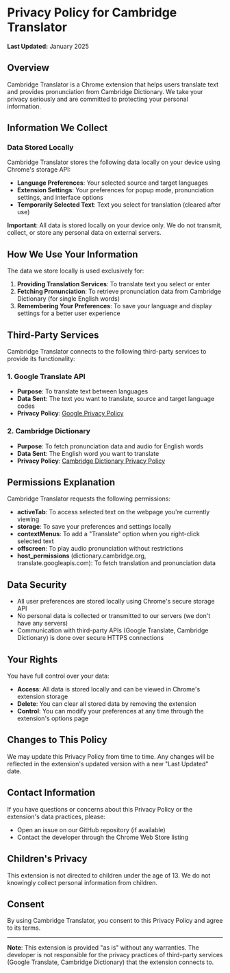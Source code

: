 # Privacy Policy for Cambridge Translator

**Last Updated:** January 2025

## Overview

Cambridge Translator is a Chrome extension that helps users translate text and provides pronunciation from Cambridge Dictionary. We take your privacy seriously and are committed to protecting your personal information.

## Information We Collect

### Data Stored Locally

Cambridge Translator stores the following data locally on your device using Chrome's storage API:

- **Language Preferences**: Your selected source and target languages
- **Extension Settings**: Your preferences for popup mode, pronunciation settings, and interface options
- **Temporarily Selected Text**: Text you select for translation (cleared after use)

**Important**: All data is stored locally on your device only. We do not transmit, collect, or store any personal data on external servers.

## How We Use Your Information

The data we store locally is used exclusively for:

1. **Providing Translation Services**: To translate text you select or enter
2. **Fetching Pronunciation**: To retrieve pronunciation data from Cambridge Dictionary (for single English words)
3. **Remembering Your Preferences**: To save your language and display settings for a better user experience

## Third-Party Services

Cambridge Translator connects to the following third-party services to provide its functionality:

### 1. Google Translate API
- **Purpose**: To translate text between languages
- **Data Sent**: The text you want to translate, source and target language codes
- **Privacy Policy**: [Google Privacy Policy](https://policies.google.com/privacy)

### 2. Cambridge Dictionary
- **Purpose**: To fetch pronunciation data and audio for English words
- **Data Sent**: The English word you want to translate
- **Privacy Policy**: [Cambridge Dictionary Privacy Policy](https://dictionary.cambridge.org/privacy-policy)

## Permissions Explanation

Cambridge Translator requests the following permissions:

- **activeTab**: To access selected text on the webpage you're currently viewing
- **storage**: To save your preferences and settings locally
- **contextMenus**: To add a "Translate" option when you right-click selected text
- **offscreen**: To play audio pronunciation without restrictions
- **host_permissions** (dictionary.cambridge.org, translate.googleapis.com): To fetch translation and pronunciation data

## Data Security

- All user preferences are stored locally using Chrome's secure storage API
- No personal data is collected or transmitted to our servers (we don't have any servers)
- Communication with third-party APIs (Google Translate, Cambridge Dictionary) is done over secure HTTPS connections

## Your Rights

You have full control over your data:

- **Access**: All data is stored locally and can be viewed in Chrome's extension storage
- **Delete**: You can clear all stored data by removing the extension
- **Control**: You can modify your preferences at any time through the extension's options page

## Changes to This Policy

We may update this Privacy Policy from time to time. Any changes will be reflected in the extension's updated version with a new "Last Updated" date.

## Contact Information

If you have questions or concerns about this Privacy Policy or the extension's data practices, please:

- Open an issue on our GitHub repository (if available)
- Contact the developer through the Chrome Web Store listing

## Children's Privacy

This extension is not directed to children under the age of 13. We do not knowingly collect personal information from children.

## Consent

By using Cambridge Translator, you consent to this Privacy Policy and agree to its terms.

---

**Note**: This extension is provided "as is" without any warranties. The developer is not responsible for the privacy practices of third-party services (Google Translate, Cambridge Dictionary) that the extension connects to.
